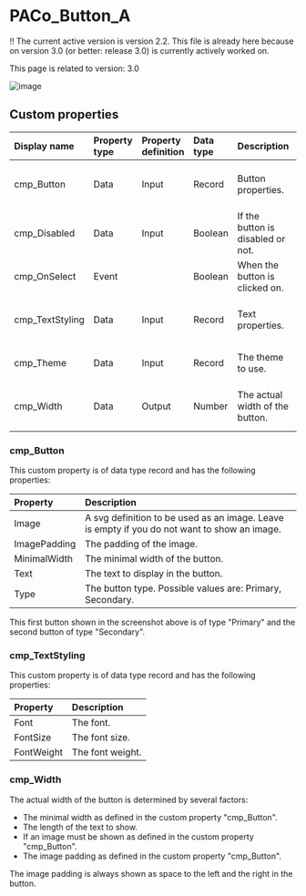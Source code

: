 # PACo_Button_A

!! The current active version is version 2.2. This file is already here because on version 3.0 (or better: release 3.0) is currently actively worked on.

This page is related to version: 3.0

![image](https://user-images.githubusercontent.com/35654198/235982340-10a1d796-453c-45cd-9c4d-4aacc4de5723.png)

## Custom properties

| Display name | Property type | Property definition | Data type | Description | Memo
| :--- | :--- | :--- | :--- | :--- | :--- |
| cmp_Button | Data | Input | Record | Button properties. | *See the documention on cmp_Button below.* |
| cmp_Disabled | Data | Input | Boolean | If the button is disabled or not. | |
| cmp_OnSelect | Event | | Boolean | When the button is clicked on. | |
| cmp_TextStyling | Data | Input | Record | Text properties. | *See the documention on cmp_TextStyling below.* |
| cmp_Theme | Data | Input | Record | The theme to use. | *See the documention on theming.* |
| cmp_Width | Data | Output | Number | The actual width of the button. | *See the documention on cmp_Width below.* |

### cmp_Button
This custom property is of data type record and has the following properties:

| Property | Description |
| :--- | :--- |
| Image | A svg definition to be used as an image. Leave is empty if you do not want to show an image. |
| ImagePadding | The padding of the image. |
| MinimalWidth | The minimal width of the button. |
| Text | The text to display in the button. |
| Type | The button type. Possible values are: Primary, Secondary. |

This first button shown in the screenshot above is of type "Primary" and the second button of type "Secondary".

### cmp_TextStyling
This custom property is of data type record and has the following properties:

| Property | Description |
| :--- | :--- |
| Font | The font. |
| FontSize | The font size. |
| FontWeight | The font weight. |

### cmp_Width
The actual width of the button is determined by several factors:
- The minimal width as defined in the custom property "cmp_Button".
- The length of the text to show.
- If an image must be shown as defined in the custom property "cmp_Button".
- The image padding as defined in the custom property "cmp_Button".

The image padding is always shown as space to the left and the right in the button.
